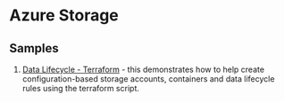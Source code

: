 # Azure Storage

## Samples

1. [Data Lifecycle - Terraform](sample1_data_lifecycle/README.md) - this demonstrates how to help create configuration-based storage accounts, containers and data lifecycle rules using the terraform script.
